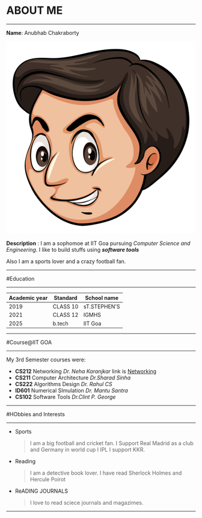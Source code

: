 # ABOUT ME
---

**Name**: Anubhab Chakraborty

![Profile pic](/17930.jpg)

**Description** : I am a sophomoe at IIT Goa pursuing *Computer Science and Engineering*. I like to build stuffs using ***software tools***

Also I am a sports lover and a crazy football fan.

---

#Education


-----

| Academic year | Standard | School name |
|---------------|----------|-------------|
|   2019        | CLASS 10 | sT.STEPHEN'S|
| 2021          |CLASS 12  | IGMHS       |
| 2025          |b.tech    | IIT Goa     |



-------

#Course@IIT GOA


------



My 3rd Semester courses were:

- **CS212** Networking *Dr. Neha Karanjkar* link is [Networking](https://www.google.com/url?sa=t&rct=j&q=&esrc=s&source=web&cd=&cad=rja&uact=8&ved=2ahUKEwiT74nEsMT-AhWb8TgGHWC8AEgQFnoECA8QAQ&url=https%3A%2F%2Fnehakaranjkar.github.io%2F&usg=AOvVaw0jLAmG7f5sSojE9JYFnQop)
- **CS211** Computer Architecture *Dr.Sharad Sinha*
- **CS222** Algorithms Design *Dr. Rahul CS*
- **ID601** Numerical SImulation *Dr. Mantu Santra*
- **CS102** Software Tools *Dr.Clint P. George*


-------


#HObbies and Interests


--------

* Sports

	>I am a big football and cricket fan. I Support Real Madrid as a club and Germany in world cup
	> I IPL I support KKR.



* Reading

	>I am a detective book lover. I have read Sherlock Holmes and Hercule Poirot

* ReADING JOURNALS

	> I love to read sciece journals and magazimes.


--------



















